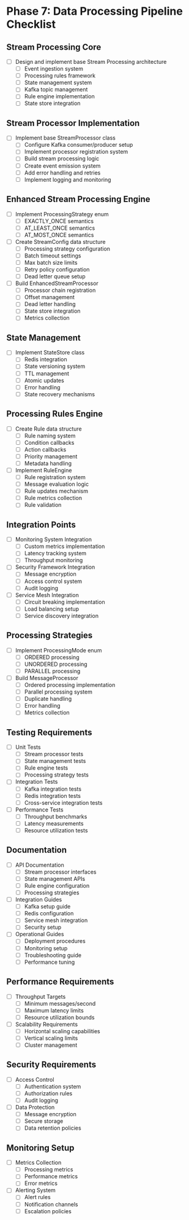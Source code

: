 # Phase 7: Data Processing Pipeline Checklist

## Stream Processing Core

- [ ] Design and implement base Stream Processing architecture
  - [ ] Event ingestion system
  - [ ] Processing rules framework
  - [ ] State management system
  - [ ] Kafka topic management
  - [ ] Rule engine implementation
  - [ ] State store integration

## Stream Processor Implementation

- [ ] Implement base StreamProcessor class
  - [ ] Configure Kafka consumer/producer setup
  - [ ] Implement processor registration system
  - [ ] Build stream processing logic
  - [ ] Create event emission system
  - [ ] Add error handling and retries
  - [ ] Implement logging and monitoring

## Enhanced Stream Processing Engine

- [ ] Implement ProcessingStrategy enum
  - [ ] EXACTLY_ONCE semantics
  - [ ] AT_LEAST_ONCE semantics
  - [ ] AT_MOST_ONCE semantics
- [ ] Create StreamConfig data structure
  - [ ] Processing strategy configuration
  - [ ] Batch timeout settings
  - [ ] Max batch size limits
  - [ ] Retry policy configuration
  - [ ] Dead letter queue setup
- [ ] Build EnhancedStreamProcessor
  - [ ] Processor chain registration
  - [ ] Offset management
  - [ ] Dead letter handling
  - [ ] State store integration
  - [ ] Metrics collection

## State Management

- [ ] Implement StateStore class
  - [ ] Redis integration
  - [ ] State versioning system
  - [ ] TTL management
  - [ ] Atomic updates
  - [ ] Error handling
  - [ ] State recovery mechanisms

## Processing Rules Engine

- [ ] Create Rule data structure
  - [ ] Rule naming system
  - [ ] Condition callbacks
  - [ ] Action callbacks
  - [ ] Priority management
  - [ ] Metadata handling
- [ ] Implement RuleEngine
  - [ ] Rule registration system
  - [ ] Message evaluation logic
  - [ ] Rule updates mechanism
  - [ ] Rule metrics collection
  - [ ] Rule validation

## Integration Points

- [ ] Monitoring System Integration
  - [ ] Custom metrics implementation
  - [ ] Latency tracking system
  - [ ] Throughput monitoring
- [ ] Security Framework Integration
  - [ ] Message encryption
  - [ ] Access control system
  - [ ] Audit logging
- [ ] Service Mesh Integration
  - [ ] Circuit breaking implementation
  - [ ] Load balancing setup
  - [ ] Service discovery integration

## Processing Strategies

- [ ] Implement ProcessingMode enum
  - [ ] ORDERED processing
  - [ ] UNORDERED processing
  - [ ] PARALLEL processing
- [ ] Build MessageProcessor
  - [ ] Ordered processing implementation
  - [ ] Parallel processing system
  - [ ] Duplicate handling
  - [ ] Error handling
  - [ ] Metrics collection

## Testing Requirements

- [ ] Unit Tests
  - [ ] Stream processor tests
  - [ ] State management tests
  - [ ] Rule engine tests
  - [ ] Processing strategy tests
- [ ] Integration Tests
  - [ ] Kafka integration tests
  - [ ] Redis integration tests
  - [ ] Cross-service integration tests
- [ ] Performance Tests
  - [ ] Throughput benchmarks
  - [ ] Latency measurements
  - [ ] Resource utilization tests

## Documentation

- [ ] API Documentation
  - [ ] Stream processor interfaces
  - [ ] State management APIs
  - [ ] Rule engine configuration
  - [ ] Processing strategies
- [ ] Integration Guides
  - [ ] Kafka setup guide
  - [ ] Redis configuration
  - [ ] Service mesh integration
  - [ ] Security setup
- [ ] Operational Guides
  - [ ] Deployment procedures
  - [ ] Monitoring setup
  - [ ] Troubleshooting guide
  - [ ] Performance tuning

## Performance Requirements

- [ ] Throughput Targets
  - [ ] Minimum messages/second
  - [ ] Maximum latency limits
  - [ ] Resource utilization bounds
- [ ] Scalability Requirements
  - [ ] Horizontal scaling capabilities
  - [ ] Vertical scaling limits
  - [ ] Cluster management

## Security Requirements

- [ ] Access Control
  - [ ] Authentication system
  - [ ] Authorization rules
  - [ ] Audit logging
- [ ] Data Protection
  - [ ] Message encryption
  - [ ] Secure storage
  - [ ] Data retention policies

## Monitoring Setup

- [ ] Metrics Collection
  - [ ] Processing metrics
  - [ ] Performance metrics
  - [ ] Error metrics
- [ ] Alerting System
  - [ ] Alert rules
  - [ ] Notification channels
  - [ ] Escalation policies
